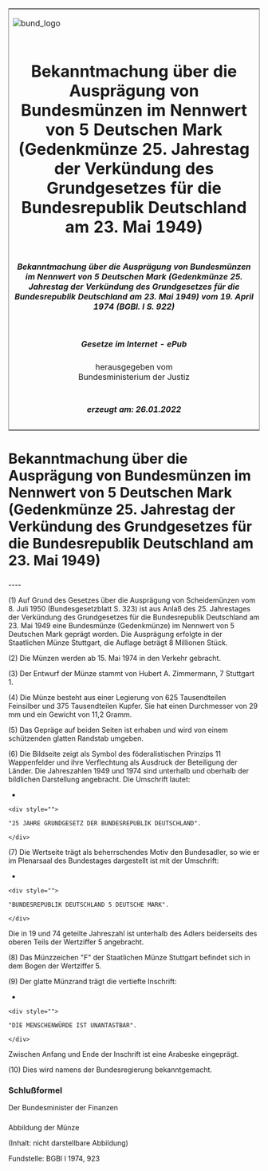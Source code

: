 <span id="DECKBLATT.html"></span>

<table border="0" frame="border" width="100%">

<tr valign="top">

<td align="left">

![bund\_logo](BfJ_2021_Web_de_de.gif)

</td>

<td align="right">

 

</td>

</tr>

<tr align="center" valign="middle">

<td colspan="2">

# Bekanntmachung über die Ausprägung von Bundesmünzen im Nennwert von 5 Deutschen Mark (Gedenkmünze 25. Jahrestag der Verkündung des Grundgesetzes für die Bundesrepublik Deutschland am 23. Mai 1949)

</td>

</tr>

<tr align="center" valign="middle">

<td colspan="2">

##### Bekanntmachung über die Ausprägung von Bundesmünzen im Nennwert von 5 Deutschen Mark (Gedenkmünze 25. Jahrestag der Verkündung des Grundgesetzes für die Bundesrepublik Deutschland am 23. Mai 1949) vom 19. April 1974 (BGBl. I S. 922)

</td>

</tr>

<tr align="center" valign="middle">

<td colspan="2">

  
  

##### Gesetze im Internet - ePub  
  
herausgegeben vom  
Bundesministerium der Justiz

</td>

</tr>

<tr align="center" valign="bottom">

<td colspan="2">

  
  

##### erzeugt am: 26.01.2022

</td>

</tr>

</table>

<span id="BJNR009220974.html"></span>

# Bekanntmachung über die Ausprägung von Bundesmünzen im Nennwert von 5 Deutschen Mark (Gedenkmünze 25. Jahrestag der Verkündung des Grundgesetzes für die Bundesrepublik Deutschland am 23. Mai 1949)

<span id="BJNR009220974BJNE000100307.html"></span>

###   
\----

<div>

<div class="jnhtml">

<div>

<div class="jurAbsatz">

(1) Auf Grund des Gesetzes über die Ausprägung von Scheidemünzen vom 8.
Juli 1950 (Bundesgesetzblatt S. 323) ist aus Anlaß des 25. Jahrestages
der Verkündung des Grundgesetzes für die Bundesrepublik Deutschland am
23. Mai 1949 eine Bundesmünze (Gedenkmünze) im Nennwert von 5 Deutschen
Mark geprägt worden. Die Ausprägung erfolgte in der Staatlichen Münze
Stuttgart, die Auflage beträgt 8 Millionen Stück.

</div>

<div class="jurAbsatz">

(2) Die Münzen werden ab 15. Mai 1974 in den Verkehr gebracht.

</div>

<div class="jurAbsatz">

(3) Der Entwurf der Münze stammt von Hubert A. Zimmermann, 7 Stuttgart
1.

</div>

<div class="jurAbsatz">

(4) Die Münze besteht aus einer Legierung von 625 Tausendteilen
Feinsilber und 375 Tausendteilen Kupfer. Sie hat einen Durchmesser von
29 mm und ein Gewicht von 11,2 Gramm.

</div>

<div class="jurAbsatz">

(5) Das Gepräge auf beiden Seiten ist erhaben und wird von einem
schützenden glatten Randstab umgeben.

</div>

<div class="jurAbsatz">

(6) Die Bildseite zeigt als Symbol des föderalistischen Prinzips 11
Wappenfelder und ihre Verflechtung als Ausdruck der Beteiligung der
Länder. Die Jahreszahlen 1949 und 1974 sind unterhalb und oberhalb der
bildlichen Darstellung angebracht. Die Umschrift lautet:

  - 
    
    <div style="">
    
    "25 JAHRE GRUNDGESETZ DER BUNDESREPUBLIK DEUTSCHLAND".
    
    </div>

(7) Die Wertseite trägt als beherrschendes Motiv den Bundesadler, so wie
er im Plenarsaal des Bundestages dargestellt ist mit der Umschrift:

  - 
    
    <div style="">
    
    "BUNDESREPUBLIK DEUTSCHLAND 5 DEUTSCHE MARK".
    
    </div>

Die in 19 und 74 geteilte Jahreszahl ist unterhalb des Adlers
beiderseits des oberen Teils der Wertziffer 5 angebracht.

</div>

<div class="jurAbsatz">

(8) Das Münzzeichen "F" der Staatlichen Münze Stuttgart befindet sich in
dem Bogen der Wertziffer 5.

</div>

<div class="jurAbsatz">

(9) Der glatte Münzrand trägt die vertiefte Inschrift:

  - 
    
    <div style="">
    
    "DIE MENSCHENWÜRDE IST UNANTASTBAR".
    
    </div>

Zwischen Anfang und Ende der Inschrift ist eine Arabeske eingeprägt.

</div>

<div class="jurAbsatz">

(10) Dies wird namens der Bundesregierung bekanntgemacht.

</div>

</div>

</div>

</div>

<span id="BJNR009220974BJNE000200307.html"></span>

### Schlußformel  

<div>

<div class="jnhtml">

<div>

<div class="jurAbsatz">

<span class="SP">Der Bundesminister der Finanzen</span>

</div>

</div>

</div>

</div>

<span id="BJNR009220974BJNE000300307.html"></span>

###   
Abbildung der Münze

<div>

<div class="jnhtml">

<div>

<div class="jurAbsatz">

(Inhalt: nicht darstellbare Abbildung)  

<div class="kommentar_Fundstelle">

Fundstelle: BGBl I 1974, 923

</div>

</div>

</div>

</div>

</div>
